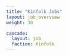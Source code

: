 ```yaml
---
title: "Kinfolk Jobs"
layout: job_overview
weight: 30

cascade:
  layout: job
  faction: Kinfolk
---
```



